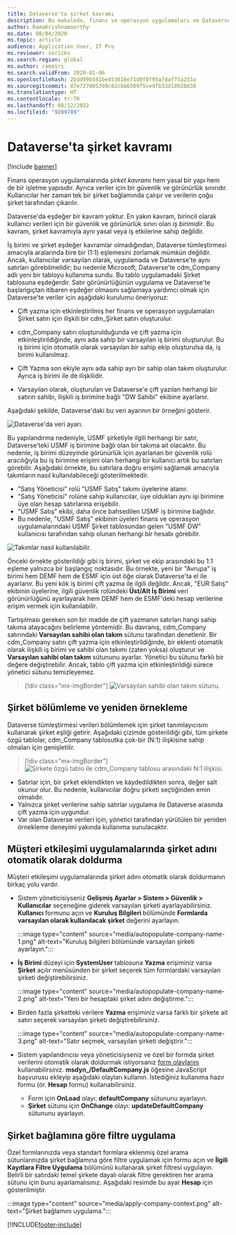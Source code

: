 ```yaml
---
title: Dataverse'ta şirket kavramı
description: Bu makalede, finans ve operasyon uygulamaları ve Dataverse arasında şirket verisi tümleştirmesi açıklanmaktadır.
author: RamaKrishnamoorthy
ms.date: 08/04/2020
ms.topic: article
audience: Application User, IT Pro
ms.reviewer: sericks
ms.search.region: global
ms.author: ramasri
ms.search.validFrom: 2020-01-06
ms.openlocfilehash: 2bdd99b581be453616e71d0f0f95a7daf75a253a
ms.sourcegitcommit: 87e727005399c82cbb6509f5ce9fb33d18928d30
ms.translationtype: HT
ms.contentlocale: tr-TR
ms.lasthandoff: 08/12/2022
ms.locfileid: "9289789"
---
```

# <a name="company-concept-in-dataverse"></a>Dataverse'ta şirket kavramı

[!include [banner](../../includes/banner.md)]




Finans operasyon uygulamalarında *şirket kavramı* hem yasal bir yapı hem de bir işletme yapısıdır. Ayrıca veriler için bir güvenlik ve görünürlük sınırıdır. Kullanıcılar her zaman tek bir şirket bağlamında çalışır ve verilerin çoğu şirket tarafından çıkarılır.

Dataverse'da eşdeğer bir kavram yoktur. En yakın kavram, birincil olarak kullanıcı verileri için bir güvenlik ve görünürlük sınırı olan *iş birimidir*. Bu kavram, şirket kavramıyla aynı yasal veya iş etkilerine sahip değildir.

İş birimi ve şirket eşdeğer kavramlar olmadığından, Dataverse tümleştirmesi amacıyla aralarında bire bir (1:1) eşlemesini zorlamak mümkün değildir. Ancak, kullanıcılar varsayılan olarak, uygulamada ve Dataverse'te aynı satırları görebilmelidir; bu nedenle Microsoft, Dataverse'te cdm\_Company adlı yeni bir tabloyu kullanıma sundu. Bu tablo uygulamadaki Şirket tablosuna eşdeğerdir. Satır görünürlüğünün uygulama ve Dataverse'te başlangıçtan itibaren eşdeğer olmasını sağlamaya yardımcı olmak için Dataverse'te veriler için aşağıdaki kurulumu öneriyoruz:

+ Çift yazma için etkinleştirilmiş her finans ve operasyon uygulamaları Şirket satırı için ilişkili bir cdm\_Şirket satırı oluşturulur.

+ cdm\_Company satırı oluşturulduğunda ve çift yazma için etkinleştirildiğinde, aynı ada sahip bir varsayılan iş birimi oluşturulur. Bu iş birimi için otomatik olarak varsayılan bir sahip ekip oluşturulsa da, iş birimi kullanılmaz.
+ Çift Yazma son ekiyle aynı ada sahip ayrı bir sahip olan takım oluşturulur. Ayrıca iş birimi ile de ilişkilidir.

+ Varsayılan olarak, oluşturulan ve Dataverse'e çift yazılan herhangi bir satırın sahibi, ilişkili iş birimine bağlı "DW Sahibi" ekibine ayarlanır.

Aşağıdaki şekilde, Dataverse'daki bu veri ayarının bir örneğini gösterir.

![Dataverse'da veri ayarı.](media/dual-write-company-1.png)

Bu yapılandırma nedeniyle, USMF şirketiyle ilgili herhangi bir satır, Dataverse'teki USMF iş birimine bağlı olan bir takıma ait olacaktır. Bu nedenle, iş birimi düzeyinde görünürlük için ayarlanan bir güvenlik rolü aracılığıyla bu iş birimine erişimi olan herhangi bir kullanıcı artık bu satırları görebilir. Aşağıdaki örnekte, bu satırlara doğru erişimi sağlamak amacıyla takımların nasıl kullanılabileceği gösterilmektedir.

+ "Satış Yöneticisi" rolü "USMF Satış" takımı üyelerine atanır.
+ "Satış Yöneticisi" rolüne sahip kullanıcılar, üye oldukları aynı işi birimine üye olan hesap satırlarına erişebilir.
+ "USMF Satış" ekibi, daha önce bahsedilen USMF iş birimine bağlıdır.
+ Bu nedenle, "USMF Satış" ekibinin üyeleri finans ve operasyon uygulamalarındaki USMF Şirket tablosundan gelen "USMF DW" kullanıcısı tarafından sahip olunan herhangi bir hesabı görebilir.

![Takımlar nasıl kullanılabilir.](media/dual-write-company-2.png)

Önceki örnekte gösterildiği gibi iş birimi, şirket ve ekip arasındaki bu 1:1 eşleme yalnızca bir başlangıç noktasıdır. Bu örnekte, yeni bir "Avrupa" iş birimi hem DEMF hem de ESMF için üst öğe olarak Dataverse'ta el ile ayarlanır. Bu yeni kök iş birimi çift yazma ile ilgili değildir. Ancak, "EUR Satış" ekibinin üyelerine, ilgili güvenlik rolündeki **Üst/Alt İş Birimi** veri görünürlüğünü ayarlayarak hem DEMF hem de ESMF'deki hesap verilerine erişim vermek için kullanılabilir.

Tartışılması gereken son bir madde de çift yazmanın satırları hangi sahip takıma atayacağını belirleme yöntemidir. Bu davranış, cdm\_Company satırındaki **Varsayılan sahibi olan takım** sütunu tarafından denetlenir. Bir cdm\_Company satırı çift yazma için etkinleştirildiğinde, bir eklenti otomatik olarak ilişkili iş birimi ve sahibi olan takımı (zaten yoksa) oluşturur ve **Varsayılan sahibi olan takım** sütununu ayarlar. Yönetici bu sütunu farklı bir değere değiştirebilir. Ancak, tablo çift yazma için etkinleştirildiği sürece yönetici sütunu temizleyemez.

> [!div class="mx-imgBorder"]
![Varsayılan sahibi olan takım sütunu.](media/dual-write-default-owning-team.jpg)

## <a name="company-striping-and-bootstrapping"></a>Şirket bölümleme ve yeniden örnekleme

Dataverse tümleştirmesi verileri bölümlemek için şirket tanımlayıcısını kullanarak şirket eşliği getirir. Aşağıdaki çizimde gösterildiği gibi, tüm şirkete özgü tablolar, cdm\_Company tablosutka çok-bir (N:1) ilişkisine sahip olmaları için genişletilir.

> [!div class="mx-imgBorder"]
![Şirkete özgü tablo ile cdm_Company tablosu arasındaki N:1 ilişkisi.](media/dual-write-bootstrapping.png)

+ Satırlar için, bir şirket eklendikten ve kaydedildikten sonra, değer salt okunur olur. Bu nedenle, kullanıcılar doğru şirketi seçtiğinden emin olmalıdır.
+ Yalnızca şirket verilerine sahip satırlar uygulama ile Dataverse arasında çift yazma için uygundur.
+ Var olan Dataverse verileri için, yönetici tarafından yürütülen bir yeniden örnekleme deneyimi yakında kullanıma sunulacaktır.


## <a name="autopopulate-company-name-in-customer-engagement-apps"></a>Müşteri etkileşimi uygulamalarında şirket adını otomatik olarak doldurma

Müşteri etkileşimi uygulamalarında şirket adını otomatik olarak doldurmanın birkaç yolu vardır.

+ Sistem yöneticisiyseniz **Gelişmiş Ayarlar > Sistem > Güvenlik > Kullanıcılar** seçeneğine giderek varsayılan şirketi ayarlayabilirsiniz. **Kullanıcı** formunu açın ve **Kuruluş Bilgileri** bölümünde **Formlarda varsayılan olarak kullanılacak şirket** değerini ayarlayın.

    :::image type="content" source="media/autopopulate-company-name-1.png" alt-text="Kuruluş bilgileri bölümünde varsayılan şirketi ayarlayın.":::

+ **İş Birimi** düzeyi için **SystemUser** tablosuna **Yazma** erişiminiz varsa **Şirket** açılır menüsünden bir şirket seçerek tüm formlardaki varsayılan şirketi değiştirebilirsiniz.

    :::image type="content" source="media/autopopulate-company-name-2.png" alt-text="Yeni bir hesaptaki şirket adını değiştirme.":::

+ Birden fazla şirketteki verilere **Yazma** erişiminiz varsa farklı bir şirkete ait satırı seçerek varsayılan şirketi değiştirebilirsiniz.

    :::image type="content" source="media/autopopulate-company-name-3.png" alt-text="Satır seçmek, varsayılan şirketi değiştirir.":::

+ Sistem yapılandırıcısı veya yöneticisiyseniz ve özel bir formda şirket verilerini otomatik olarak doldurmak istiyorsanız [form olaylarını](/powerapps/developer/model-driven-apps/clientapi/events-forms-grids) kullanabilirsiniz. **msdyn_/DefaultCompany.js** öğesine JavaScript başvurusu ekleyip aşağıdaki olayları kullanın. İstediğiniz kullanıma hazır formu (ör. **Hesap** formu) kullanabilirsiniz.

    + Form için **OnLoad** olayı: **defaultCompany** sütununu ayarlayın.
    + **Şirket** sütunu için **OnChange** olayı: **updateDefaultCompany** sütununu ayarlayın.

## <a name="apply-filtering-based-on-the-company-context"></a>Şirket bağlamına göre filtre uygulama

Özel formlarınızda veya standart formlara eklenmiş özel arama sütunlarınızda şirket bağlamına göre filtre uygulamak için formu açın ve **İlgili Kayıtlara Filtre Uygulama** bölümünü kullanarak şirket filtresi uygulayın. Belirli bir satırdaki temel şirkete dayalı olarak filtre gerektiren her arama sütunu için bunu ayarlamalısınız. Aşağıdaki resimde bu ayar **Hesap** için gösterilmiştir.

:::image type="content" source="media/apply-company-context.png" alt-text="Şirket bağlamını uygulama.":::



[!INCLUDE[footer-include](../../../../includes/footer-banner.md)]
